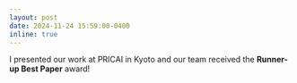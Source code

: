 ```yaml
---
layout: post
date: 2024-11-24 15:59:00-0400
inline: true
---
```


I presented our work at PRICAI in Kyoto and our team received the **Runner-up Best Paper** award!
